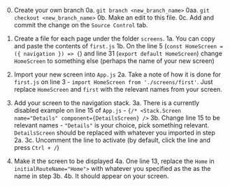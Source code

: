 0. Create your own branch
0a. `git branch <new_branch_name>`
0aa. `git checkout <new_branch_name>`
0b. Make an edit to this file. 
0c. Add and commit the change on the `Source Control` tab. 

2. Create a file for each page under the folder `screens`.
1a. You can copy and paste the contents of `first.js` 
1b. On the line 5 (`const HomeScreen = ({ navigation }) => {`) and line 31 (`export default HomeScreen`)  change `HomeScreen` to something else (perhaps the name of your new screen)

3. Import your new screen into `App.js`
2a. Take a note of how it is done for `first.js` on line 3 - `import HomeScreen from './screens/first'`. Just replace `HomeScreen` and `first` with the relevant names from your screen.

4. Add your screen to the navigation stack. 
3a. There is a currently disabled example on line 15 of `App.js` - `{/* <Stack.Screen name="Details" component={DetailsScreen} />`
3b. Change line 15 to be relevant names - `"Details"` is your choice, pick something relevant. `DetailsScreen` should be replaced with whatever you imported in step 2a.
3c. Uncomment the line to activate (by default, click the line and press `Ctrl + /`)

5. Make it the screen to be displayed
4a. One line 13, replace the `Home` in `initialRouteName="Home">` with whatever you specified as the as the name in step 3b.
4b. It should appear on your screen.
